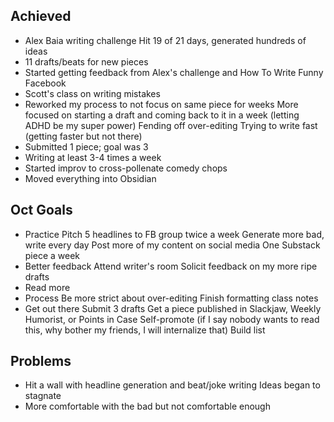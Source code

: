 ## Achieved
- Alex Baia writing challenge
	Hit 19 of 21 days, generated hundreds of ideas
- 11 drafts/beats for new pieces
- Started getting feedback from Alex's challenge and How To Write Funny Facebook
- Scott's class on writing mistakes
- Reworked my process to not focus on same piece for weeks
	More focused on starting a draft and coming back to it in a week (letting ADHD be my super power)
	Fending off over-editing 
	Trying to write fast (getting faster but not there)
- Submitted 1 piece; goal was 3
- Writing at least 3-4 times a week 
- Started improv to cross-pollenate comedy chops 
- Moved everything into Obsidian

## Oct Goals
- Practice
	Pitch 5 headlines to FB group twice a week 
	Generate more bad, write every day
	Post more of my content on social media
		One Substack piece a week
- Better feedback
	Attend writer's room
	Solicit feedback on my more ripe drafts
- Read more
- Process
	Be more strict about over-editing
	Finish formatting class notes
- Get out there
	Submit 3 drafts 
	Get a piece published in Slackjaw, Weekly Humorist, or Points in Case
	Self-promote (if I say nobody wants to read this, why bother my friends, I will internalize that)
		Build list

## Problems
- Hit a wall with headline generation and beat/joke writing
	Ideas began to stagnate
- More comfortable with the bad but not comfortable enough

